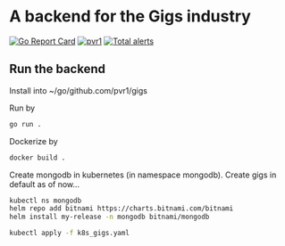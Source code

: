 # A backend for the Gigs industry

[![Go Report Card](https://goreportcard.com/badge/github.com/pvr1/gigs)](https://goreportcard.com/report/github.com/pvr1/gigs)
[![pvr1](https://circleci.com/gh/pvr1/gigs.svg?style=svg)](https://github.com/pvr1/gigs)
[![Total alerts](https://img.shields.io/lgtm/alerts/g/pvr1/gigs.svg?logo=lgtm&logoWidth=18)](https://lgtm.com/projects/g/pvr1/gigs/alerts/)

## Run the backend

Install into ~/go/github.com/pvr1/gigs

Run by 

```bash
go run .
```

Dockerize by

```bash
docker build .
```

Create mongodb in kubernetes (in namespace mongodb). Create gigs in default as of now...

```bash
kubectl ns mongodb
helm repo add bitnami https://charts.bitnami.com/bitnami
helm install my-release -n mongodb bitnami/mongodb

kubectl apply -f k8s_gigs.yaml
```


